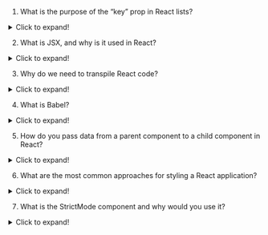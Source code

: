 
1. What is the purpose of the “key” prop in React lists?

<details>
    <summary>Click to expand!</summary>

The “key” prop is used to uniquely identify elements in a list of components. It helps React efficiently update and reorder components by providing a stable identity for each item. Using keys correctly improves the performance of rendering and updating lists.

Key helps React identify which items have changed, are added, or are removed, enabling it to reuse already existing DOM elements, thus providing a performance boost.

🧩 Scenario I faced:
In one of my projects, I rendered a list of form inputs without keys. When I removed one item from the middle of the list, the input values shifted—React couldn’t track which component changed, so it reused the DOM elements incorrectly. After assigning a unique key (like item.id), the issue was resolved and the input values stayed in sync

</details>

2. What is JSX, and why is it used in React?  

<details>
    <summary>Click to expand!</summary>
    
JSX (JavaScript XML) is an extension to JavaScript that allows you to write HTML-like code within JavaScript. It provides a more readable and concise way to describe the structure of UI components. React uses JSX to define the structure of components, making it easier to visualize and understand the UI hierarchy.
</details>

3. Why do we need to transpile React code?

<details>
    <summary>Click to expand!</summary>

React code is written in JSX, but no browser can execute JSX directly as they are built to read-only regular JavaScript.

Thus we require to use tools like Babel to transpile JSX to JavaScript so that the browser can execute it.
</details>

4. What is Babel?

<details>
    <summary>Click to expand!</summary>

Babel is a JavaScript compiler that allows you to write modern JavaScript (ES6+ or JSX) and converts it into a version of JavaScript that can run in older browsers or environments.

</details>


5. How do you pass data from a parent component to a child component in React?

<details>
    <summary>Click to expand!</summary>

In React, data can be passed from a parent component to a child component using props.

</details>


6. What are the most common approaches for styling a React application?

<details>
    <summary>Click to expand!</summary>

* CSS Classes
* Inline CSS
* Pre-processors (Sass, Stylus, and Less)
* CSS-in-JS Modules (Styled Components, Emotion, and Styled-jsx)

</details>

7.  What is the StrictMode component and why would you use it?

<details>
    <summary>Click to expand!</summary>

StrictMode is a component included with React to provide additional visibility of potential issues in components. Suppose the application is running in development mode. In that case, any issues are logged to the development console, but these warnings are not shown if the application is running in production mode.

Developers use to find problems such as deprecated lifecycle methods and legacy patterns, to ensure that all React components follow current best practices.

can be applied at any level of an application component hierarchy, which allows it to be adopted incrementally within a codebase.
</details>
